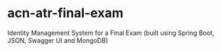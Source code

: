 # acn-atr-final-exam
Identity Management System for a Final Exam (built using Spring Boot, JSON, Swagger UI and MongoDB)
